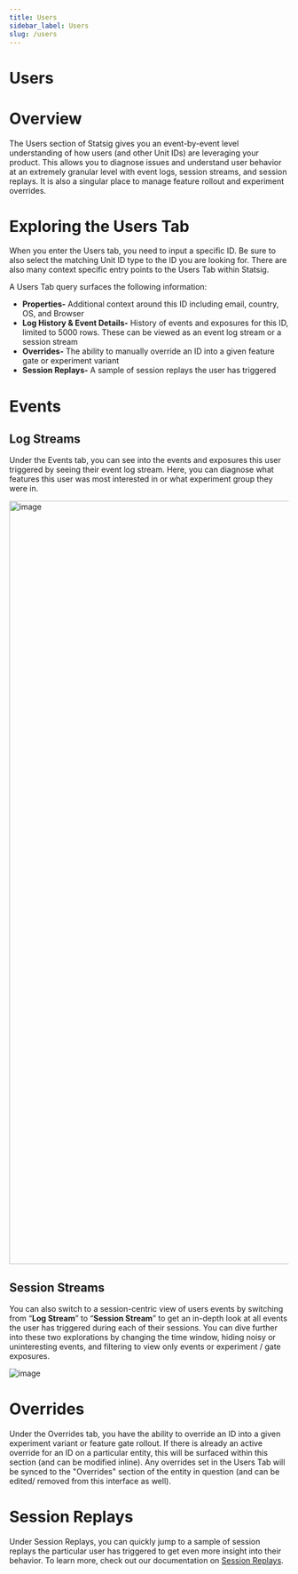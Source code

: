 ```yaml
---
title: Users
sidebar_label: Users
slug: /users
---
```


# Users

# Overview

The Users section of Statsig gives you an event-by-event level understanding of how users (and other Unit IDs) are leveraging your product. This allows you to diagnose issues and understand user behavior at an extremely granular level with event logs, session streams, and session replays. It is also a singular place to manage feature rollout and experiment overrides. 

# Exploring the Users Tab

When you enter the Users tab, you need to input a specific ID. Be sure to also select the matching Unit ID type to the ID you are looking for. There are also many context specific entry points to the Users Tab within Statsig.

A Users Tab query surfaces the following information:

- **Properties-** Additional context around this ID including email, country, OS, and Browser
- **Log History & Event Details-** History of events and exposures for this ID, limited to 5000 rows. These can be viewed as an event log stream or a session stream
- **Overrides-** The ability to manually override an ID into a given feature gate or experiment variant
- **Session Replays-** A sample of session replays the user has triggered

# Events

## Log Streams

Under the Events tab, you can see into the events and exposures this user triggered by seeing their event log stream. Here, you can diagnose what features this user was most interested in or what experiment group they were in.

<img width="1374" alt="image" src="https://github.com/user-attachments/assets/1ff4af6a-c467-4dc1-8b9e-fb58818cb67b">

## Session Streams

You can also switch to a session-centric view of users events by switching from “**Log Stream**” to “**Session Stream**” to get an in-depth look at all events the user has triggered during each of their sessions. You can dive further into these two explorations by changing the time window, hiding noisy or uninteresting events, and filtering to view only events or experiment / gate exposures. 

![image](https://github.com/user-attachments/assets/7ac4a9f8-a3d4-485b-9a8a-8ce972ba6cda)


# Overrides

Under the Overrides tab, you have the ability to override an ID into a given experiment variant or feature gate rollout. If there is already an active override for an ID on a particular entity, this will be surfaced within this section (and can be modified inline). Any overrides set in the Users Tab will be synced to the "Overrides" section of the entity in question (and can be edited/ removed from this interface as well).

# Session Replays

Under Session Replays, you can quickly jump to a sample of session replays the particular user has triggered to get even more insight into their behavior. To learn more, check out our documentation on [Session Replays](/session-replay/overview).




